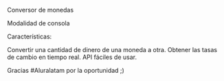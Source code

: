Conversor de monedas

Modalidad de consola


Características:

Convertir una cantidad de dinero de una moneda a otra.
Obtener las tasas de cambio en tiempo real.
API fáciles de usar.

Gracias #Aluralatam por la oportunidad ;)
